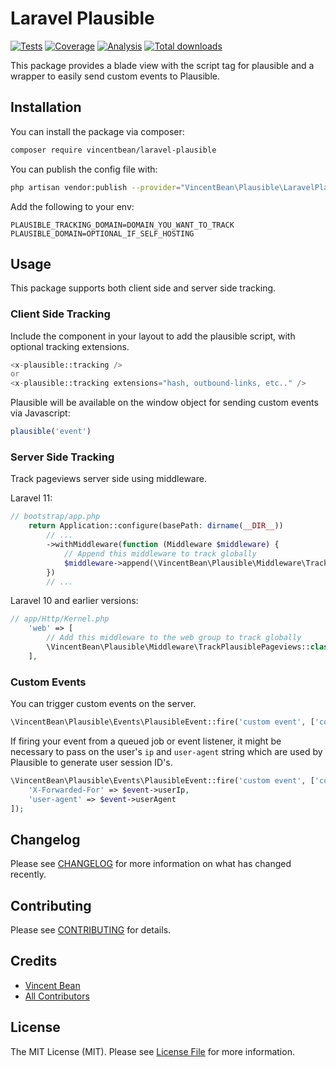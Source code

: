 # Laravel Plausible

<p>
    <a href="https://github.com/vincentbean/laravel-plausible"><img src="https://img.shields.io/github/actions/workflow/status/vincentbean/laravel-plausible/tests.yml?label=tests&style=flat-square" alt="Tests"></a>
    <a href="https://github.com/vincentbean/laravel-plausible"><img src="https://img.shields.io/github/actions/workflow/status/vincentbean/laravel-plausible/coverage.yml?label=coverage&style=flat-square" alt="Coverage"></a>
    <a href="https://github.com/vincentbean/laravel-plausible"><img src="https://img.shields.io/github/actions/workflow/status/vincentbean/laravel-plausible/analyse.yml?label=analysis&style=flat-square" alt="Analysis"></a>
    <a href="https://github.com/vincentbean/laravel-plausible"><img src="https://img.shields.io/packagist/dt/vincentbean/laravel-plausible?color=blue&style=flat-square" alt="Total downloads"></a>
</p>

This package provides a blade view with the script tag for plausible and a wrapper to easily send custom events to Plausible.

## Installation

You can install the package via composer:

```bash
composer require vincentbean/laravel-plausible
```

You can publish the config file with:
```bash
php artisan vendor:publish --provider="VincentBean\Plausible\LaravelPlausibleServiceProvider" --tag="config"
```

Add the following to your env:
```
PLAUSIBLE_TRACKING_DOMAIN=DOMAIN_YOU_WANT_TO_TRACK
PLAUSIBLE_DOMAIN=OPTIONAL_IF_SELF_HOSTING
```

## Usage
This package supports both client side and server side tracking.

### Client Side Tracking
Include the component in your layout to add the plausible script, with optional tracking extensions.
```php
<x-plausible::tracking />
or
<x-plausible::tracking extensions="hash, outbound-links, etc.." />
```

Plausible will be available on the window object for sending custom events via Javascript:

```javascript
plausible('event')
```

### Server Side Tracking
Track pageviews server side using middleware.

Laravel 11:
```php
// bootstrap/app.php
    return Application::configure(basePath: dirname(__DIR__))
        // ...
        ->withMiddleware(function (Middleware $middleware) {
            // Append this middleware to track globally
            $middleware->append(\VincentBean\Plausible\Middleware\TrackPlausiblePageviews::class);
        })
        // ...
```

Laravel 10 and earlier versions:
```php
// app/Http/Kernel.php
    'web' => [
        // Add this middleware to the web group to track globally
        \VincentBean\Plausible\Middleware\TrackPlausiblePageviews::class,
    ],
```

### Custom Events
You can trigger custom events on the server.
```php
\VincentBean\Plausible\Events\PlausibleEvent::fire('custom event', ['country' => 'netherlands']);
```

If firing your event from a queued job or event listener, it might be necessary to pass on the user's `ip` and `user-agent` string which are used by Plausible to generate user session ID's.

```php
\VincentBean\Plausible\Events\PlausibleEvent::fire('custom event', ['country' => 'netherlands'], headers: [
    'X-Forwarded-For' => $event->userIp,
    'user-agent' => $event->userAgent
]);
```

## Changelog

Please see [CHANGELOG](CHANGELOG.md) for more information on what has changed recently.

## Contributing

Please see [CONTRIBUTING](.github/CONTRIBUTING.md) for details.

## Credits

- [Vincent Bean](https://github.com/VincentBean)
- [All Contributors](../../contributors)

## License

The MIT License (MIT). Please see [License File](LICENSE.md) for more information.
